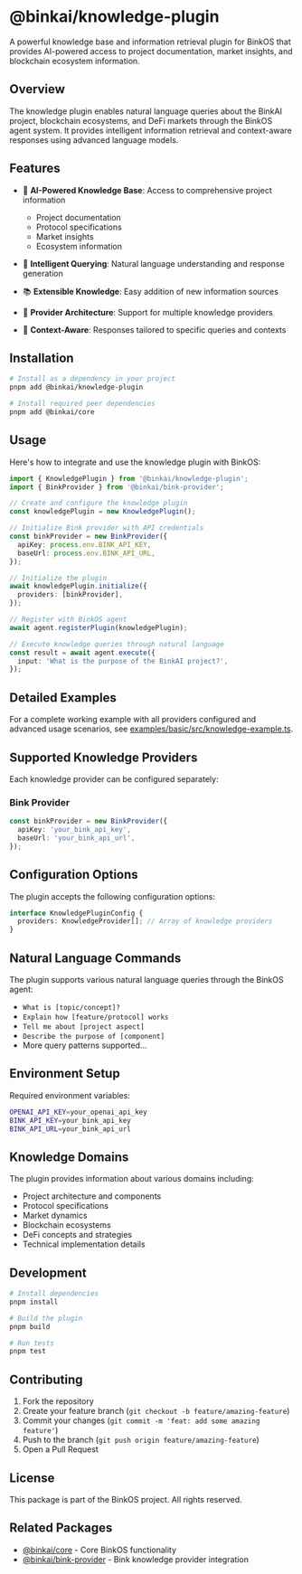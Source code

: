 # @binkai/knowledge-plugin

A powerful knowledge base and information retrieval plugin for BinkOS that provides AI-powered access to project documentation, market insights, and blockchain ecosystem information.

## Overview

The knowledge plugin enables natural language queries about the BinkAI project, blockchain ecosystems, and DeFi markets through the BinkOS agent system. It provides intelligent information retrieval and context-aware responses using advanced language models.

## Features

- 🧠 **AI-Powered Knowledge Base**: Access to comprehensive project information

  - Project documentation
  - Protocol specifications
  - Market insights
  - Ecosystem information

- 🤖 **Intelligent Querying**: Natural language understanding and response generation
- 📚 **Extensible Knowledge**: Easy addition of new information sources
- 🔌 **Provider Architecture**: Support for multiple knowledge providers
- 🎯 **Context-Aware**: Responses tailored to specific queries and contexts

## Installation

```bash
# Install as a dependency in your project
pnpm add @binkai/knowledge-plugin

# Install required peer dependencies
pnpm add @binkai/core
```

## Usage

Here's how to integrate and use the knowledge plugin with BinkOS:

```typescript
import { KnowledgePlugin } from '@binkai/knowledge-plugin';
import { BinkProvider } from '@binkai/bink-provider';

// Create and configure the knowledge plugin
const knowledgePlugin = new KnowledgePlugin();

// Initialize Bink provider with API credentials
const binkProvider = new BinkProvider({
  apiKey: process.env.BINK_API_KEY,
  baseUrl: process.env.BINK_API_URL,
});

// Initialize the plugin
await knowledgePlugin.initialize({
  providers: [binkProvider],
});

// Register with BinkOS agent
await agent.registerPlugin(knowledgePlugin);

// Execute knowledge queries through natural language
const result = await agent.execute({
  input: 'What is the purpose of the BinkAI project?',
});
```

## Detailed Examples

For a complete working example with all providers configured and advanced usage scenarios, see [examples/basic/src/knowledge-example.ts](../../../examples/basic/src/knowledge-example.ts).

## Supported Knowledge Providers

Each knowledge provider can be configured separately:

### Bink Provider

```typescript
const binkProvider = new BinkProvider({
  apiKey: 'your_bink_api_key',
  baseUrl: 'your_bink_api_url',
});
```

## Configuration Options

The plugin accepts the following configuration options:

```typescript
interface KnowledgePluginConfig {
  providers: KnowledgeProvider[]; // Array of knowledge providers
}
```

## Natural Language Commands

The plugin supports various natural language queries through the BinkOS agent:

- `What is [topic/concept]?`
- `Explain how [feature/protocol] works`
- `Tell me about [project aspect]`
- `Describe the purpose of [component]`
- More query patterns supported...

## Environment Setup

Required environment variables:

```bash
OPENAI_API_KEY=your_openai_api_key
BINK_API_KEY=your_bink_api_key
BINK_API_URL=your_bink_api_url
```

## Knowledge Domains

The plugin provides information about various domains including:

- Project architecture and components
- Protocol specifications
- Market dynamics
- Blockchain ecosystems
- DeFi concepts and strategies
- Technical implementation details

## Development

```bash
# Install dependencies
pnpm install

# Build the plugin
pnpm build

# Run tests
pnpm test
```

## Contributing

1. Fork the repository
2. Create your feature branch (`git checkout -b feature/amazing-feature`)
3. Commit your changes (`git commit -m 'feat: add some amazing feature'`)
4. Push to the branch (`git push origin feature/amazing-feature`)
5. Open a Pull Request

## License

This package is part of the BinkOS project. All rights reserved.

## Related Packages

- [@binkai/core](../../core/README.md) - Core BinkOS functionality
- [@binkai/bink-provider](../providers/bink/README.md) - Bink knowledge provider integration
